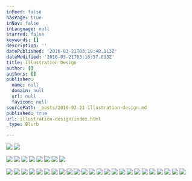 ```yaml
---
inFeed: false
hasPage: true
inNav: false
inLanguage: null
starred: false
keywords: []
description: ''
datePublished: '2016-03-21T03:18:48.113Z'
dateModified: '2016-03-21T03:18:37.813Z'
title: Illustration Design
author: []
authors: []
publisher:
  name: null
  domain: null
  url: null
  favicon: null
sourcePath: _posts/2016-03-21-illustration-design.md
published: true
url: illustration-design/index.html
_type: Blurb

---
```

![](https://the-grid-user-content.s3-us-west-2.amazonaws.com/b23caa6f-dc22-47f6-9b15-160911aa8083.jpg)
![](https://the-grid-user-content.s3-us-west-2.amazonaws.com/f83c21d0-a361-40cb-a780-936d88029d5b.jpg)

  
![](https://the-grid-user-content.s3-us-west-2.amazonaws.com/4cd0ba08-4016-473f-87a6-17c2df91b348.jpg)
![](https://the-grid-user-content.s3-us-west-2.amazonaws.com/18d5e3ae-b9a5-480c-a384-03826030508e.jpg)
![](https://the-grid-user-content.s3-us-west-2.amazonaws.com/0563df96-814d-480c-8528-7fe4b48ea996.jpg)
![](https://the-grid-user-content.s3-us-west-2.amazonaws.com/1729ce68-381b-43a0-8d1b-bbc8ccca0cc6.jpg)
![](https://the-grid-user-content.s3-us-west-2.amazonaws.com/4d0f4727-389b-4906-af80-d09eb87fa2a8.jpg)
![](https://the-grid-user-content.s3-us-west-2.amazonaws.com/b3e8e875-0f2e-4d57-99cd-671ac2cbb023.jpg)
![](https://the-grid-user-content.s3-us-west-2.amazonaws.com/d9db16f9-658c-49b0-9c9d-9228179fbfbf.jpg)
![](https://the-grid-user-content.s3-us-west-2.amazonaws.com/1708b514-c13c-4f89-8e65-d96f4734f0e3.jpg)

  
![](https://the-grid-user-content.s3-us-west-2.amazonaws.com/5a0a94a1-66ed-4985-a497-9662b41c4875.jpg)
![](https://the-grid-user-content.s3-us-west-2.amazonaws.com/b20e68ef-f3dc-4c46-94a8-f1f37a33c983.jpg)
![](https://the-grid-user-content.s3-us-west-2.amazonaws.com/352275d5-0d1e-4617-a8e5-8b347b509c3c.jpg)
![](https://the-grid-user-content.s3-us-west-2.amazonaws.com/c96f887f-5dc2-4829-b6f8-02f1d1d1f426.jpg)
![](https://the-grid-user-content.s3-us-west-2.amazonaws.com/18edb789-278c-4543-957e-b932d941182a.jpg)
![](https://the-grid-user-content.s3-us-west-2.amazonaws.com/234db838-045c-4a26-8976-ed3dc39ef647.jpg)
![](https://the-grid-user-content.s3-us-west-2.amazonaws.com/d3d45120-70cf-4aea-9938-48669028c6db.jpg)
![](https://the-grid-user-content.s3-us-west-2.amazonaws.com/96eb1d49-683a-4d17-b4aa-fd63269d53b9.jpg)
![](https://the-grid-user-content.s3-us-west-2.amazonaws.com/89b4ba27-4951-4020-a98d-09b821ce998e.jpg)
![](https://the-grid-user-content.s3-us-west-2.amazonaws.com/79e3de79-e335-4579-8f18-82db1cf84500.jpg)
![](https://the-grid-user-content.s3-us-west-2.amazonaws.com/fbc6669a-bcd4-4f46-be83-d563ec3783dd.jpg)
![](https://the-grid-user-content.s3-us-west-2.amazonaws.com/5a07db59-15ad-4e32-90fb-403f784f418f.jpg)
![](https://the-grid-user-content.s3-us-west-2.amazonaws.com/1cd9e110-d9ce-4837-bd09-ea0ab92c66af.jpg)
![](https://the-grid-user-content.s3-us-west-2.amazonaws.com/b094050b-2dfb-422e-b395-403964200bfa.jpg)
![](https://the-grid-user-content.s3-us-west-2.amazonaws.com/d803a221-b699-40cc-ab9e-2bc23de489c6.jpg)
![](https://the-grid-user-content.s3-us-west-2.amazonaws.com/dba8624d-8777-4b43-bd6e-0b8750cd2d7a.jpg)
![](https://the-grid-user-content.s3-us-west-2.amazonaws.com/fe44811a-510f-414b-8451-c1e3d68def3f.jpg)
![](https://the-grid-user-content.s3-us-west-2.amazonaws.com/83bb2362-0a37-4405-913f-9119fd76a5a6.jpg)
![](https://the-grid-user-content.s3-us-west-2.amazonaws.com/316cb2be-8e47-45e6-8670-e1c2604b4804.jpg)
![](https://the-grid-user-content.s3-us-west-2.amazonaws.com/fcb6f5fe-7b8e-4771-9d00-df575e72ad84.jpg)
![](https://the-grid-user-content.s3-us-west-2.amazonaws.com/e77780ac-a46f-4201-813e-e5cb4bfc4ba9.jpg)
![](https://the-grid-user-content.s3-us-west-2.amazonaws.com/33d0ec1f-e679-4778-8af4-babaf7dba8b6.jpg)
![](https://the-grid-user-content.s3-us-west-2.amazonaws.com/d3cf7cba-5d92-4e4c-8ac1-c0bab035d104.jpg)
![](https://the-grid-user-content.s3-us-west-2.amazonaws.com/815dc62e-09fe-46fc-86bf-c57851a52766.jpg)